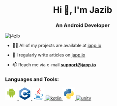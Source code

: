 <h1 align="center">Hi 👋, I'm Jazib</h1>
<h3 align="center">An Android Developer</h3>

<p align="left"> <img src="https://komarev.com/ghpvc/?username=j4zib&label=Profile%20views&color=0e75b6&style=flat" alt="j4zib" /> </p>

- 👨‍💻 All of my projects are available at [japp.io](https://japp.io)

- 📝 I regularly write articles on [japp.io](https://japp.io)

- 📫 Reach me via e-mail **support@japp.io**


<h3 align="left">Languages and Tools:</h3>
<p align="left"> <a href="https://developer.android.com" target="_blank"> <img src="https://raw.githubusercontent.com/devicons/devicon/master/icons/android/android-original-wordmark.svg" alt="android" width="40" height="40"/> </a> <a href="https://www.w3schools.com/cpp/" target="_blank"> <img src="https://raw.githubusercontent.com/devicons/devicon/master/icons/cplusplus/cplusplus-original.svg" alt="cplusplus" width="40" height="40"/> </a> <a href="https://www.java.com" target="_blank"> <img src="https://raw.githubusercontent.com/devicons/devicon/master/icons/java/java-original.svg" alt="java" width="40" height="40"/> </a> <a href="https://kotlinlang.org" target="_blank"> <img src="https://www.vectorlogo.zone/logos/kotlinlang/kotlinlang-icon.svg" alt="kotlin" width="40" height="40"/> </a> <a href="https://www.python.org" target="_blank"> <img src="https://raw.githubusercontent.com/devicons/devicon/master/icons/python/python-original.svg" alt="python" width="40" height="40"/> </a> <a href="https://unity.com/" target="_blank"> <img src="https://www.vectorlogo.zone/logos/unity3d/unity3d-icon.svg" alt="unity" width="40" height="40"/> </a> </p>
